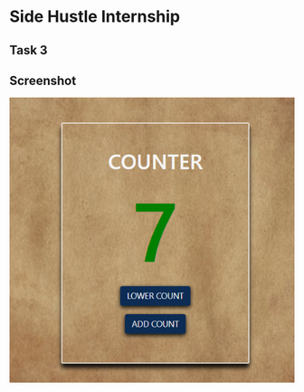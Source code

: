 # Side Hustle Internship

## Task 3

## Screenshot

![Project](./design/counter-javascript-project.png)
